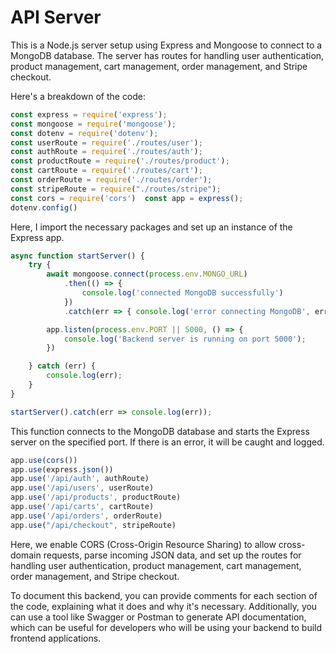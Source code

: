 # API Server
This is a Node.js server setup using Express and Mongoose to connect to a MongoDB database. The server has routes for handling user authentication, product management, cart management, order management, and Stripe checkout.

Here's a breakdown of the code:



```JavaScript
const express = require('express'); 
const mongoose = require('mongoose'); 
const dotenv = require('dotenv'); 
const userRoute = require('./routes/user'); 
const authRoute = require('./routes/auth'); 
const productRoute = require('./routes/product'); 
const cartRoute = require('./routes/cart'); 
const orderRoute = require('./routes/order'); 
const stripeRoute = require("./routes/stripe"); 
const cors = require('cors')  const app = express(); 
dotenv.config()
```

Here, I import the necessary packages and set up an instance of the Express app.



```js
async function startServer() {
    try {
        await mongoose.connect(process.env.MONGO_URL)
            .then(() => {
                console.log('connected MongoDB successfully')
            })
            .catch(err => { console.log('error connecting MongoDB', err) })

        app.listen(process.env.PORT || 5000, () => {
            console.log('Backend server is running on port 5000');
        })

    } catch (err) {
        console.log(err);
    }
}

startServer().catch(err => console.log(err));

```

This function connects to the MongoDB database and starts the Express server on the specified port. If there is an error, it will be caught and logged.



```js
app.use(cors()) 
app.use(express.json()) 
app.use('/api/auth', authRoute) 
app.use('/api/users', userRoute) 
app.use('/api/products', productRoute) 
app.use('/api/carts', cartRoute) 
app.use('/api/orders', orderRoute) 
app.use("/api/checkout", stripeRoute)

```

Here, we enable CORS (Cross-Origin Resource Sharing) to allow cross-domain requests, parse incoming JSON data, and set up the routes for handling user authentication, product management, cart management, order management, and Stripe checkout.

To document this backend, you can provide comments for each section of the code, explaining what it does and why it's necessary. Additionally, you can use a tool like Swagger or Postman to generate API documentation, which can be useful for developers who will be using your backend to build frontend applications.